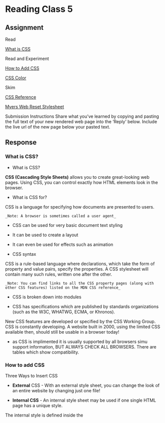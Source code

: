 # Reading Class 5

## Assignment

Read

[What is CSS](https://developer.mozilla.org/en-US/docs/Learn/CSS/First_steps/What_is_CSS)

Read and Experiment

[How to Add CSS](https://www.w3schools.com/css/css_howto.asp)

[CSS Color](https://www.w3schools.com/cssref/pr_text_color.asp)

Skim

[CSS Reference](https://developer.mozilla.org/en-US/docs/Web/CSS/Reference)

[Myers Web Reset Stylesheet](https://meyerweb.com/eric/tools/css/reset/)

Submission Instructions
Share what you’ve learned by copying and pasting the full text of your new rendered web page into the ‘Reply’ below. Include the live url of the new page below your pasted text.

## Response

### What is CSS?

- What is CSS?

__CSS (Cascading Style Sheets)__ allows you to create great-looking web pages. Using CSS, you can control exactly how HTML elements look in the browser.

- What is CSS for?

CSS is a language for specifying how documents are presented to users.

    _Note: A browser is sometimes called a user agent_

- CSS can be used for very basic document text styling
- It can be used to create a layout
- It can even be used for effects such as animation

- CSS syntax

CSS is a rule-based language where declarations, which take the form of property and value pairs, specify the properties. A CSS stylesheet will contain many such rules, written one after the other.

    _Note: You can find links to all the CSS property pages (along with other CSS features) listed on the MDN CSS reference_

- CSS is broken down into modules

- CSS has specifications which are published by standards organizations (such as the W3C, WHATWG, ECMA, or Khronos).

New CSS features are developed or specified by the CSS Working Group. CSS is constantly developing. A website built in 2000, using the limited CSS available then, should still be usable in a browser today!

- as CSS is implimented it is usually supported by all browsers simu support information, BUT ALWAYS CHECK ALL BROWSERS. There are tables which show compatibility.

### How to add CSS

Three Ways to Insert CSS

- __External__ CSS - With an external style sheet, you can change the look of an entire website by changing just one file!

- __Internal CSS__ - An internal style sheet may be used if one single HTML page has a unique style.

The internal style is defined inside the <style> element, inside the head section.

- __Inline__ CSS - An inline style may be used to apply a unique style for a single element.

    _Note: An inline style loses many of the advantages of a style sheet (by mixing content with presentation). Use this method sparingly._

- __Multiple Style Sheets__ If some properties have been defined for the same selector (element) in different style sheets, the value from the last read style sheet will be used. 

- __Cascading Order__ What style will be used when there is more than one style specified for an HTML element? So, an inline style has the highest priority, and will override external and internal styles and browser defaults.

### CSS Color

CSS color Property is how we set the text-color for different elements:

- Definition and Usage

The color property specifies the color of text.

    Default value: not specified
    Inherited: yes
    Animatable: yes. Read about animatable
    Version: CSS1
    JavaScript syntax: object.style.color="#0000FF"

CSS Syntax
    color: color|initial|inherit;

Property Values
|Value|Description|
|---|---|
|color |Specifies the text color. Look at [CSS Color Values](https://www.w3schools.com/cssref/css_colors_legal.asp) for a complete list of possible color values.|
|initial|Sets this property to its default value.|
|inherit|Inherits this property from its parent element.

### Skimming Assignments

#### CSS Reference

[CSS Reference](https://developer.mozilla.org/en-US/docs/Web/CSS/Reference)

"Use this CSS reference to browse an alphabetical index of all of the standard CSS properties, pseudo-classes, pseudo-elements, data types, functional notations and at-rules. You can also browse key CSS concepts and a list of selectors organized by type. Also included is a brief DOM-CSS / CSSOM reference."

#### Myers Web Reset Stylesheet

[Myers Web Reset Stylesheet](https://meyerweb.com/eric/tools/css/reset/)

Not fully sure what I'm reading here but it seems like you will want to reset your CSS at times and this is a comprehenive and seemingly accepted way to do it; although the usefulness of this is lost on me at this nacent stage of understanding

[Homepage](https://briansward.github.io/reading-notes/)
